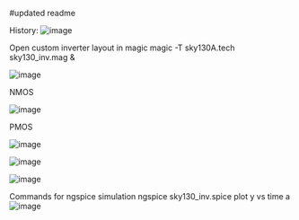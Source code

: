 #updated readme



History:
![image](https://github.com/user-attachments/assets/8f060660-94be-4f79-be80-6c3d3864153c)

Open custom inverter layout in magic
magic -T sky130A.tech sky130_inv.mag &

![image](https://github.com/user-attachments/assets/d1ee631a-b794-4a14-a29d-e5f9499ecc71)

NMOS

![image](https://github.com/user-attachments/assets/3d999420-f776-4cbf-8c23-57ea945aa089)

PMOS

![image](https://github.com/user-attachments/assets/dc7c4b29-ee76-408f-978b-33df11a6a32a)


![image](https://github.com/user-attachments/assets/7c1240d7-bbff-45e2-9f8c-863636c627cf)



![image](https://github.com/user-attachments/assets/cf3f2f99-c928-42f7-a1be-e4b80a2a03de)

Commands for ngspice simulation
ngspice sky130_inv.spice
plot y vs time a
![image](https://github.com/user-attachments/assets/e6ca336e-b1db-4d8e-9ca8-4e8a257fdbf0)




